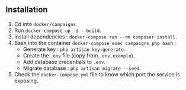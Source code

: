 ## Installation
1. Cd into ``docker/campaigns``. 
2. Run ``docker-compose up -d --build``.
3. Install dependencies : ``docker-compose run --rm composer install``.
4. Bash into the container ``docker-compose exec campaigns_php bash`` : 
    - Generate key : ``php artisan key:generate``.
    - Create the ``.env`` file (copy from ``.env.example``).
    - Add database credentials to ``.env``.
    - Migrate database : ``php artisan migrate --seed``.
4. Check the ``docker-compose.yml`` file to know which port the service is exposing.  
